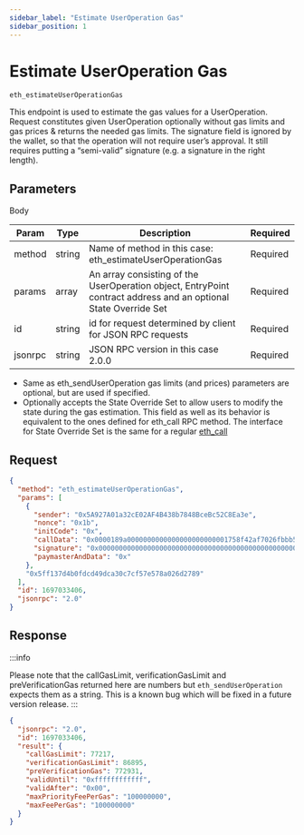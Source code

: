 ```yaml
---
sidebar_label: "Estimate UserOperation Gas"
sidebar_position: 1
---
```


# Estimate UserOperation Gas

`eth_estimateUserOperationGas`

This endpoint is used to estimate the gas values for a UserOperation. Request constitutes given UserOperation optionally without gas limits and gas prices & returns the needed gas limits. The signature field is ignored by the wallet, so that the operation will not require user’s approval. It still requires putting a “semi-valid” signature (e.g. a signature in the right length).

## Parameters

Body

| Param   | Type   | Description                                                                                         | Required |
| ------- | ------ | --------------------------------------------------------------------------------------------------- | -------- |
| method  | string | Name of method in this case: eth_estimateUserOperationGas                                           | Required |
| params  | array  | An array consisting of the UserOperation object, EntryPoint contract address and an optional State Override Set | Required |
| id      | string | id for request determined by client for JSON RPC requests                                           | Required |
| jsonrpc | string | JSON RPC version in this case 2.0.0                                                                 | Required |

- Same as eth_sendUserOperation gas limits (and prices) parameters are optional, but are used if specified.
- Optionally accepts the State Override Set to allow users to modify the state during the gas estimation.
  This field as well as its behavior is equivalent to the ones defined for eth_call RPC method.
  The interface for State Override Set is the same for a regular [eth_call](https://docs.alchemy.com/reference/eth-call)

## Request

```json
{
  "method": "eth_estimateUserOperationGas",
  "params": [
    {
      "sender": "0x5A927A01a32cE02AF4B438b7848BceBc52C8Ea3e",
      "nonce": "0x1b",
      "initCode": "0x",
      "callData": "0x0000189a0000000000000000000000001758f42af7026fbbb559dc60ece0de3ef81f665e00000000000000000000000000000000000000000000000000000000000000000000000000000000000000000000000000000000000000000000000000000060000000000000000000000000000000000000000000000000000000000000002440d097c30000000000000000000000005a927a01a32ce02af4b438b7848bcebc52c8ea3e00000000000000000000000000000000000000000000000000000000",
      "signature": "0x00000000000000000000000000000000000000000000000000000000000000400000000000000000000000000000001c5b32F37F5beA87BDD5374eB2aC54eA8e000000000000000000000000000000000000000000000000000000000000004181d4b4981670cb18f99f0b4a66446df1bf5b204d24cfcb659bf38ba27a4359b5711649ec2423c5e1247245eba2964679b6a1dbb85c992ae40b9b00c6935b02ff1b00000000000000000000000000000000000000000000000000000000000000",
      "paymasterAndData": "0x"
    },
    "0x5ff137d4b0fdcd49dca30c7cf57e578a026d2789"
  ],
  "id": 1697033406,
  "jsonrpc": "2.0"
}
```

## Response

:::info

Please note that the callGasLimit, verificationGasLimit and preVerificationGas returned here are numbers but `eth_sendUserOperation`
expects them as a string. This is a known bug which will be fixed in a future version release.
:::

```json
{
  "jsonrpc": "2.0",
  "id": 1697033406,
  "result": {
    "callGasLimit": 77217,
    "verificationGasLimit": 86895,
    "preVerificationGas": 772931,
    "validUntil": "0xffffffffffff",
    "validAfter": "0x00",
    "maxPriorityFeePerGas": "100000000",
    "maxFeePerGas": "100000000"
  }
}
```
